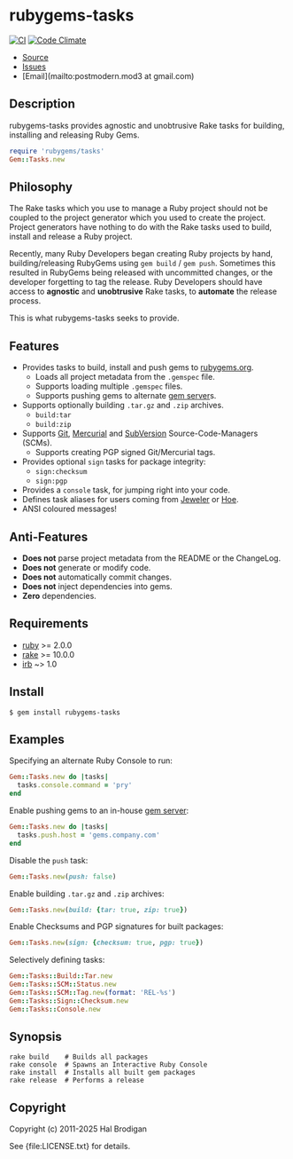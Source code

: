 # rubygems-tasks

[![CI](https://github.com/postmodern/rubygems-tasks/actions/workflows/ruby.yml/badge.svg)](https://github.com/postmodern/rubygems-tasks/actions/workflows/ruby.yml)
[![Code Climate](https://codeclimate.com/github/postmodern/rubygems-tasks.svg)](https://codeclimate.com/github/postmodern/rubygems-tasks)

* [Source](https://github.com/postmodern/rubygems-tasks)
* [Issues](https://github.com/postmodern/rubygems-tasks/issues)
* [Email](mailto:postmodern.mod3 at gmail.com)

## Description

rubygems-tasks provides agnostic and unobtrusive Rake tasks for building,
installing and releasing Ruby Gems.

```ruby
require 'rubygems/tasks'
Gem::Tasks.new
```

## Philosophy

The Rake tasks which you use to manage a Ruby project should not be coupled
to the project generator which you used to create the project.
Project generators have nothing to do with the Rake tasks used to build,
install and release a Ruby project.

Recently, many Ruby Developers began creating Ruby projects by hand,
building/releasing RubyGems using `gem build` / `gem push`. Sometimes this
resulted in RubyGems being released with uncommitted changes, or the developer
forgetting to tag the release. Ruby Developers should have access to
**agnostic** and **unobtrusive** Rake tasks, to **automate** the release
process.

This is what rubygems-tasks seeks to provide.

## Features

* Provides tasks to build, install and push gems to [rubygems.org].
  * Loads all project metadata from the `.gemspec` file.
  * Supports loading multiple `.gemspec` files.
  * Supports pushing gems to alternate [gem server]s.
* Supports optionally building `.tar.gz` and `.zip` archives.
  * `build:tar`
  * `build:zip`
* Supports [Git], [Mercurial] and [SubVersion] Source-Code-Managers
  (SCMs).
  * Supports creating PGP signed Git/Mercurial tags.
* Provides optional `sign` tasks for package integrity:
  * `sign:checksum`
  * `sign:pgp`
* Provides a `console` task, for jumping right into your code.
* Defines task aliases for users coming from [Jeweler] or [Hoe].
* ANSI coloured messages!

## Anti-Features

* **Does not** parse project metadata from the README or the ChangeLog.
* **Does not** generate or modify code.
* **Does not** automatically commit changes.
* **Does not** inject dependencies into gems.
* **Zero** dependencies.

## Requirements

* [ruby] >= 2.0.0
* [rake] >= 10.0.0
* [irb] ~> 1.0

## Install

```
$ gem install rubygems-tasks
```

## Examples

Specifying an alternate Ruby Console to run:

```ruby
Gem::Tasks.new do |tasks|
  tasks.console.command = 'pry'
end
```

Enable pushing gems to an in-house [gem server]:

```ruby
Gem::Tasks.new do |tasks|
  tasks.push.host = 'gems.company.com'
end
```

Disable the `push` task:

```ruby
Gem::Tasks.new(push: false)
```

Enable building `.tar.gz` and `.zip` archives:

```ruby
Gem::Tasks.new(build: {tar: true, zip: true})
```

Enable Checksums and PGP signatures for built packages:

```ruby
Gem::Tasks.new(sign: {checksum: true, pgp: true})
```

Selectively defining tasks:

```ruby
Gem::Tasks::Build::Tar.new
Gem::Tasks::SCM::Status.new
Gem::Tasks::SCM::Tag.new(format: 'REL-%s')
Gem::Tasks::Sign::Checksum.new
Gem::Tasks::Console.new
```

## Synopsis

```
rake build    # Builds all packages
rake console  # Spawns an Interactive Ruby Console
rake install  # Installs all built gem packages
rake release  # Performs a release
```

## Copyright

Copyright (c) 2011-2025 Hal Brodigan

See {file:LICENSE.txt} for details.

[Git]: http://git-scm.com/
[Mercurial]: http://mercurial.selenic.com/
[SubVersion]: http://subversion.tigris.org/

[Jeweler]: https://github.com/technicalpickles/jeweler#readme
[Hoe]: https://github.com/seattlerb/hoe#readme

[rubygems.org]: https://rubygems.org/
[gem server]: https://github.com/rubygems/rubygems.org#readme

[ruby]: https://www.ruby-lang.org/
[rake]: https://rubygems.org/gems/rake
[irb]: https://rubygems.org/gems/irb
